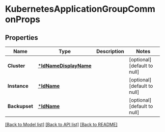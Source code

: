 # KubernetesApplicationGroupCommonProps

## Properties
Name | Type | Description | Notes
------------ | ------------- | ------------- | -------------
**Cluster** | [***IdNameDisplayName**](IdNameDisplayName.md) |  | [optional] [default to null]
**Instance** | [***IdName**](IdName.md) |  | [optional] [default to null]
**Backupset** | [***IdName**](IdName.md) |  | [optional] [default to null]

[[Back to Model list]](../README.md#documentation-for-models) [[Back to API list]](../README.md#documentation-for-api-endpoints) [[Back to README]](../README.md)


